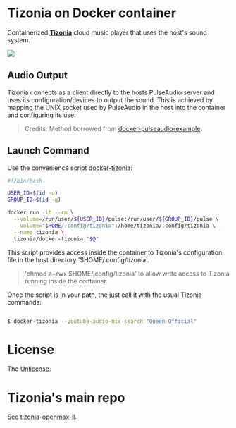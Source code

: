 # Tizonia on Docker container

Containerized [**Tizonia**](http://www.tizonia.org/) cloud music player that uses the host's sound system.

[![](https://images.microbadger.com/badges/image/tizonia/docker-tizonia.svg)](http://microbadger.com/images/tizonia/docker-tizonia "Get your own image badge on microbadger.com")

## Audio Output

Tizonia connects as a client directly to the hosts PulseAudio server and uses
its configuration/devices to output the sound. This is achieved by mapping the
UNIX socket used by PulseAudio in the host into the container and configuring
its use.

> Credits: Method borrowed from [docker-pulseaudio-example](https://github.com/thebiggerguy/docker-pulseaudio-example).

## Launch Command

Use the convenience script [docker-tizonia](docker-tizonia):

``` bash
#!/bin/bash

USER_ID=$(id -u)
GROUP_ID=$(id -g)

docker run -it --rm \
  --volume=/run/user/${USER_ID}/pulse:/run/user/${GROUP_ID}/pulse \
  --volume="$HOME/.config/tizonia":/home/tizonia/.config/tizonia \
  --name tizonia \
  tizonia/docker-tizonia "$@"

```

This script provides access inside the container to Tizonia's configuration
file in the host directory '$HOME/.config/tizonia'.

> 'chmod a+rwx $HOME/.config/tizonia' to allow write access to Tizonia running inside the container.

Once the script is in your path, the just call it with the usual Tizonia
commands:

``` bash

$ docker-tizonia --youtube-audio-mix-search "Queen Official"

```

# License

The [Unlicense](LICENSE.md).

# Tizonia's main repo

See [tizonia-openmax-il](https://github.com/tizonia/tizonia-openmax-il).
